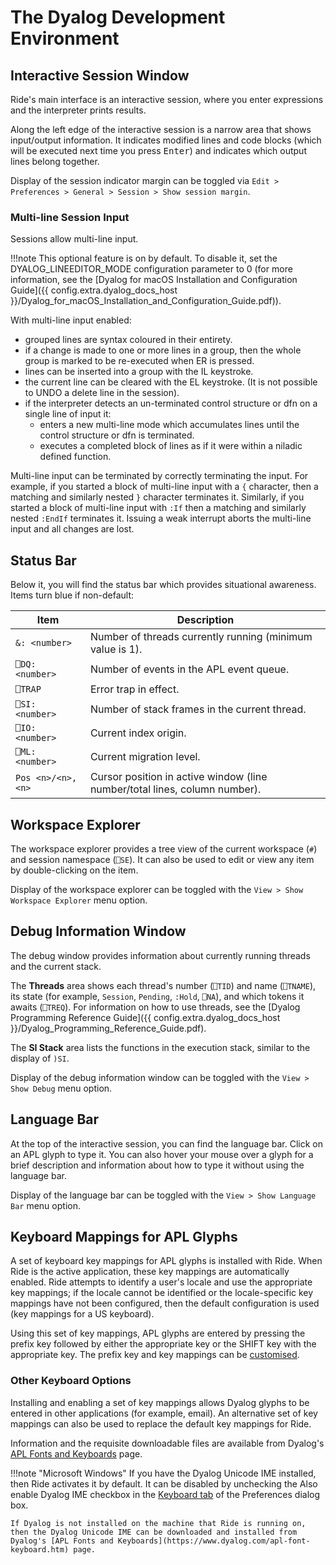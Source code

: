 # The Dyalog Development Environment

## Interactive Session Window

Ride's main interface is an interactive session, where you enter expressions and the interpreter prints results.

Along the left edge of the interactive session is a narrow area that shows input/output information. It indicates modified lines and code blocks (which will be executed next time you press <kbd>Enter</kbd>) and indicates which output lines belong together.

Display of the session indicator margin can be toggled via `Edit > Preferences > General > Session > Show session margin`.

### Multi-line Session Input

Sessions allow multi-line input.

!!!note
    This optional feature is on by default. To disable it, set the DYALOG_LINEEDITOR_MODE configuration parameter to 0 (for more information, see the [Dyalog for macOS Installation and Configuration Guide]({{ config.extra.dyalog_docs_host }}/Dyalog_for_macOS_Installation_and_Configuration_Guide.pdf)).

With multi-line input enabled:
* grouped lines are syntax coloured in their entirety.
* if a change is made to one or more lines in a group, then the whole group is marked to be re-executed when ER is pressed.
* lines can be inserted into a group with the IL keystroke.
* the current line can be cleared with the EL keystroke. (It is not possible to UNDO a delete line in the session).
* if the interpreter detects an un-terminated control structure or dfn on a single line of input it:
  * enters a new multi-line mode which accumulates lines until the control structure or dfn is terminated.
  * executes a completed block of lines as if it were within a niladic defined function.

Multi-line input can be terminated by correctly terminating the input. For example, if you started a block of multi-line input with a `{` character, then a matching and similarly nested `}` character terminates it. Similarly, if you started a block of multi-line input with `:If` then a matching and similarly nested `:EndIf` terminates it. Issuing a weak interrupt aborts the multi-line input and all changes are lost.

## Status Bar

Below it, you will find the status bar which provides situational awareness. Items turn blue if non-default:

| Item | Description |
| --- | --- |
| `&: <number>` | Number of threads currently running (minimum value is 1).|
| `⎕DQ: <number>` | Number of events in the APL event queue. |
| `⎕TRAP` | Error trap in effect. |
| `⎕SI: <number>` | Number of stack frames in the current thread.|
| `⎕IO: <number>` | Current index origin. |
| `⎕ML: <number>` | Current migration level.  |
| `Pos <n>/<n>, <n>` | Cursor position in active window (line number/total lines, column number). |

## Workspace Explorer

The workspace explorer provides a tree view of the current workspace (`#`) and session namespace (`⎕SE`). It can also be used to edit or view any item by double-clicking on the item.

Display of the workspace explorer can be toggled with the `View > Show Workspace Explorer` menu option.

## Debug Information Window

The debug window provides information about currently running threads and the current stack.

The **Threads** area shows each thread's number (`⎕TID`) and name (`⎕TNAME`), its state (for example, `Session`, `Pending`, `:Hold`, `⎕NA`), and which tokens it awaits (`⎕TREQ`). For information on how to use threads, see the [Dyalog Programming Reference Guide]({{ config.extra.dyalog_docs_host }}/Dyalog_Programming_Reference_Guide.pdf).

The **SI Stack** area lists the functions in the execution stack, similar to the display of `)SI`.

Display of the debug information window can be toggled with the `View > Show Debug` menu option.

## Language Bar

At the top of the interactive session, you can find the language bar. Click on an APL glyph to type it. You can also hover your mouse over a glyph for a brief description and information about how to type it without using the language bar.

Display of the language bar can be toggled with the `View > Show Language Bar` menu option.

## Keyboard Mappings for APL Glyphs

A set of keyboard key mappings for APL glyphs is installed with Ride. When Ride is the active application, these key mappings are automatically enabled. Ride attempts to identify a user's locale and use the appropriate key mappings; if the locale cannot be identified or the locale-specific key mappings have not been configured, then the default configuration is used (key mappings for a US keyboard).

Using this set of key mappings, APL glyphs are entered by pressing the prefix key followed by either the appropriate key or the SHIFT key with the appropriate key. The prefix key and key mappings can be [customised](customising_your_session.md/#keyboard-tab).

### Other Keyboard Options

Installing and enabling a set of key mappings allows Dyalog glyphs to be entered in other applications (for example, email). An alternative set of key mappings can also be used to replace the default key mappings for Ride.

Information and the requisite downloadable files are available from Dyalog's [APL Fonts and Keyboards](https://www.dyalog.com/apl-font-keyboard.htm) page.

!!!note "Microsoft Windows"
    If you have the Dyalog Unicode IME installed, then Ride activates it by default. It can be disabled by unchecking the Also enable Dyalog IME checkbox in the [Keyboard tab](customising_your_session.md/#keyboard-tab) of the Preferences dialog box.

    If Dyalog is not installed on the machine that Ride is running on, then the Dyalog Unicode IME can be downloaded and installed from Dyalog's [APL Fonts and Keyboards](https://www.dyalog.com/apl-font-keyboard.htm) page.

